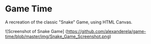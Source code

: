 # Game Time 

A recreation of the classic "Snake" Game, using HTML Canvas.

![Screenshot of Snake Game] (https://github.com/alexanderela/game-time/blob/master/img/Snake_Game_Screenshot.png)
